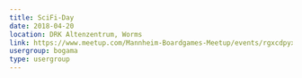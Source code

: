 ```yaml
---
title: SciFi-Day
date: 2018-04-20
location: DRK Altenzentrum, Worms
link: https://www.meetup.com/Mannheim-Boardgames-Meetup/events/rgxcdpyxgbbc/
usergroup: bogama
type: usergroup
---
```

